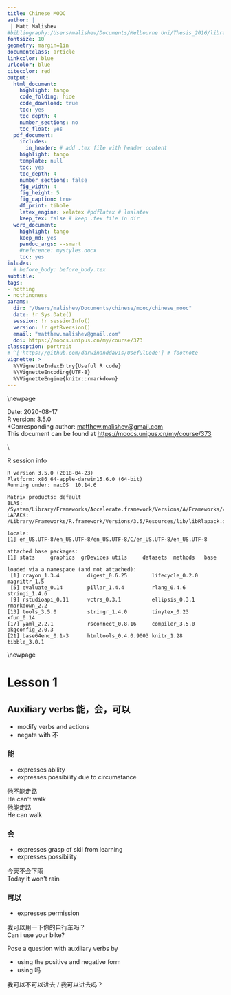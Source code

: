 ```yaml
---
title: Chinese MOOC 
author: |
 | Matt Malishev  
#bibliography:/Users/malishev/Documents/Melbourne Uni/Thesis_2016/library.bib
fontsize: 10
geometry: margin=1in
documentclass: article
linkcolor: blue
urlcolor: blue
citecolor: red
output:
  html_document:
    highlight: tango
    code_folding: hide
    code_download: true
    toc: yes
    toc_depth: 4
    number_sections: no
    toc_float: yes
  pdf_document:
    includes:
      in_header: # add .tex file with header content
    highlight: tango
    template: null
    toc: yes
    toc_depth: 4
    number_sections: false
    fig_width: 4
    fig_height: 5
    fig_caption: true
    df_print: tibble 
    latex_engine: xelatex #pdflatex # lualatex
    keep_tex: false # keep .tex file in dir 
  word_document:
    highlight: tango
    keep_md: yes
    pandoc_args: --smart
    #reference: mystyles.docx
    toc: yes
inludes:
  # before_body: before_body.tex
subtitle: 
tags:
- nothing
- nothingness
params: 
  dir: "/Users/malishev/Documents/chinese/mooc/chinese_mooc"
  date: !r Sys.Date()
  session: !r sessionInfo()  
  version: !r getRversion()
  email: "matthew.malishev@gmail.com"
  doi: https://moocs.unipus.cn/my/course/373  
classoption: portrait
# ^['https://github.com/darwinanddavis/UsefulCode'] # footnote
vignette: >
  %\VignetteIndexEntry{Useful R code}
  %\VignetteEncoding{UTF-8}
  %\VignetteEngine{knitr::rmarkdown}
---
```


<script type="text/x-mathjax-config">
  MathJax.Hub.Config({ TeX: { equationNumbers: {autoNumber: "all"} } });
</script>





\newpage   

Date: 2020-08-17  
R version: 3.5.0   
*Corresponding author: matthew.malishev@gmail.com  
This document can be found at https://moocs.unipus.cn/my/course/373  

\  

R session info 


```
R version 3.5.0 (2018-04-23)
Platform: x86_64-apple-darwin15.6.0 (64-bit)
Running under: macOS  10.14.6

Matrix products: default
BLAS: /System/Library/Frameworks/Accelerate.framework/Versions/A/Frameworks/vecLib.framework/Versions/A/libBLAS.dylib
LAPACK: /Library/Frameworks/R.framework/Versions/3.5/Resources/lib/libRlapack.dylib

locale:
[1] en_US.UTF-8/en_US.UTF-8/en_US.UTF-8/C/en_US.UTF-8/en_US.UTF-8

attached base packages:
[1] stats     graphics  grDevices utils     datasets  methods   base     

loaded via a namespace (and not attached):
 [1] crayon_1.3.4         digest_0.6.25        lifecycle_0.2.0      magrittr_1.5        
 [5] evaluate_0.14        pillar_1.4.4         rlang_0.4.6          stringi_1.4.6       
 [9] rstudioapi_0.11      vctrs_0.3.1          ellipsis_0.3.1       rmarkdown_2.2       
[13] tools_3.5.0          stringr_1.4.0        tinytex_0.23         xfun_0.14           
[17] yaml_2.2.1           rsconnect_0.8.16     compiler_3.5.0       pkgconfig_2.0.3     
[21] base64enc_0.1-3      htmltools_0.4.0.9003 knitr_1.28           tibble_3.0.1        
```

\newpage  

# Lesson 1  

## Auxiliary verbs 能，会，可以  
- modify verbs and actions    
- negate with 不  

### 能  
- expresses ability  
- expresses possibility due to circumstance   

他不能走路  
He can't walk  
他能走路  
He can walk  

### 会    
- expresses grasp of skil from learning    
- expresses possibility    

今天不会下雨  
Today it won't rain  

### 可以   
- expresses permission  

我可以用一下你的自行车吗？   
Can i use your bike?  

Pose a question with auxiliary verbs by
- using the positive and negative form  
- using 吗


我可以不可以进去 / 我可以进去吗？  









